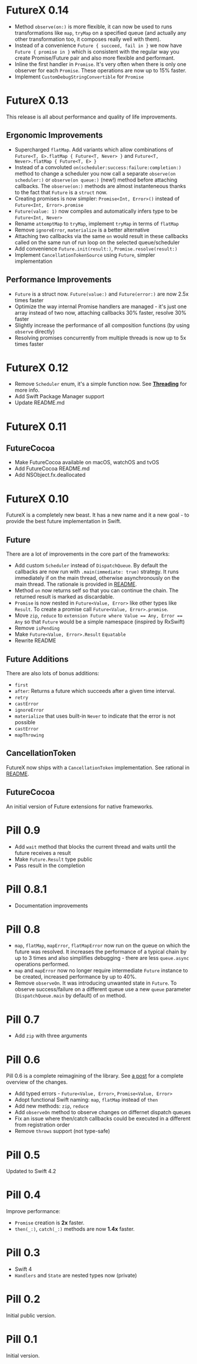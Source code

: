 # FutureX 0.14

- Method `observe(on:)` is more flexible, it can now  be used to runs transformations like `map`, `tryMap` on a specified queue (and actually any other transformation too, it composes really well with them).
- Instead of a convenience `Future { succeed, fail in }` we now have `Future { promise in }` which is consistent with the regular way you create Promise/Future pair and also more flexible and performant.
- Inline the first handler in `Promise`. It's very often when there is only one observer for each `Promise`. These operations are now up to 15% faster.
- Implement `CustomDebugStringConvertible` for `Promise`

# FutureX 0.13

This release is all about performance and quality of life improvements.

## Ergonomic Improvements

- Supercharged `flatMap`. Add variants which allow combinations of `Future<T, E>.flatMap { Future<T, Never> }` and `Future<T, Never>.flatMap { Future<T, E> }`
- Instead of a convoluted  `on(scheduler:success:failure:completion:)` method to change a scheduler you now call a separate `observe(on scheduler:)` or `observe(on queue:)` (new!) method before attaching callbacks. The `observe(on:)` methods are almost instanteneous thanks to the fact that `Future` is a `struct` now.
- Creating promises is now simpler: `Promise<Int, Error>()` instead of `Future<Int, Error>.promise`
- `Future(value: 1)` now compiles and automatically infers type to be `Future<Int, Never>`
- Rename `attemptMap` to `tryMap`, implement `tryMap` in terms of `flatMap`
- Remove `ignoreError`, `materialize` is a better alternative
- Attaching two callbacks via the same `on` would result in these callbacks called on the same run of run loop on the selected queue/scheduler
- Add convenience `Future.init(result:)`, `Promise.resolve(result:)`
- Implement `CancellationTokenSource` using `Future`, simpler implementation

## Performance Improvements

- `Future` is a struct now. `Future(value:)` and `Future(error:)` are now 2.5x times faster
- Optimize the way internal Promise handlers are managed - it's just one array instead of two now, attaching callbacks 30% faster, resolve 30% faster
- Slightly increase the performance of all composition functions (by using `observe` directly)
- Resolving promises concurrently from multiple threads is now up to 5x times faster

# FutureX 0.12

- Remove `Scheduler` enum, it's a simple function now. See [**Threading**](https://github.com/kean/FutureX#threading) for more info.
- Add Swift Package Manager support
- Update README.md

# FutureX 0.11

## FutureCocoa

- Make FutureCocoa available on macOS, watchOS and tvOS
- Add FutureCocoa README.md
- Add NSObject.fx.deallocated

# FutureX 0.10

FutureX is a completely new beast. It has a new name and it a new goal - to provide the best future implementation in Swift.

## Future

There are a lot of improvements in the core part of the frameworks:

- Add custom `Scheduler` instead of `DispatchQueue`. By default the callbacks are now run with `.main(immediate: true)` strategy. It runs immediately if on the main thread, otherwise asynchronously on the main thread. The rationale is provided in [README](https://github.com/kean/FutureX).
- Method `on` now returns self so that you can continue the chain. The returned result is marked as discardable.
- `Promise` is now nested in `Future<Value, Error>` like other types like `Result`. To create a promise call `Future<Value, Error>.promise`.
- Move `zip`, `reduce` to `extension Future where Value == Any, Error == Any` so that `Future` would be a simple namespace (inspired by RxSwift)
- Remove `isPending`
- Make `Future<Value, Error>.Result` `Equatable`
- Rewrite README

## Future Additions

There are also lots of bonus additions:

- `first`
- `after`: Returns a future which succeeds after a given time interval.
- `retry`
- `castError`
- `ignoreError`
- `materialize` that uses built-in `Never` to indicate that the error is not possible
- `castError`
- `mapThrowing`

## CancellationToken

FutureX now ships with a  `CancellationToken` implementation. See rational in [README](https://github.com/kean/FutureX).

## FutureCocoa

An initial version of Future extensions for native frameworks.

# Pill 0.9

- Add `wait` method that blocks the current thread and waits until the future receives a result
- Make `Future.Result` type public
- Pass result in the completion

# Pill 0.8.1

- Documentation improvements

# Pill 0.8

- `map`, `flatMap`, `mapError`, `flatMapError` now run on the queue on which the future was resolved. It increases the performance of a typical chain by up to 3 times and also simplifies debugging - there are less `queue.async` operations performed.
- `map` and `mapError` now no longer require intermediate `Future` instance to be created, increased performance by up to 40%.
- Remove `observeOn`. It was introducing unwanted state in `Future`. To observe success/failure on a different queue use a new `queue` parameter (`DispatchQueue.main` by default) of `on` method. 

# Pill 0.7

- Add `zip` with three arguments

# Pill 0.6

Pill 0.6 is a complete reimagining of the library. See [a post](https://kean.github.io/post/future) for a complete overview of the changes.

- Add typed errors - `Future<Value, Error>`, `Promise<Value, Error>`
- Adopt functional Swift naming: `map`, `flatMap` instead of `then`
- Add new methods: `zip`, `reduce`
- Add `observeOn` method to observe changes on differnet dispatch queues
- Fix an issue where then/catch callbacks could be executed in a different from registration order
- Remove `throws` support (not type-safe)

# Pill 0.5

Updated to Swift 4.2

# Pill 0.4

Improve performance:
- `Promise` creation is **2x** faster.
- `then(_:)`, `catch(_:)` methods are now **1.4x** faster.

# Pill 0.3

- Swift 4
- `Handlers` and `State` are nested types now (private)

# Pill 0.2

Initial public version.

# Pill 0.1

Initial version.
